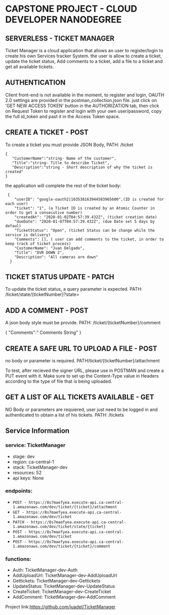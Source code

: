 

# CAPSTONE PROJECT - CLOUD DEVELOPER NANODEGREE
## SERVERLESS - TICKET MANAGER

Ticket Manager is a cloud application that allows an user to register/login to create his own Services tracker System. the user is allow to create a ticket, update the ticket status, Add comments to a ticket, add a file to a ticket and get all available tickets.

        
## AUTHENTICATION

Client front-end is not available in the moment, to register and login, OAUTH 2.0 settings are provided in the postman_collection.json file. just click on 'GET NEW ACCESS TOKEN' button in the AUTHORIZATION tab, then click on Request Token to register and login with your own user/password, copy the full  id_token and past it in the Access Token space. 

## CREATE A TICKET - POST

To create a ticket you must provide JSON Body, PATH: /ticket

    {
       "CustomerName":"string- Name of the customer",
       "Title":"string- Title to describe Ticket",	
       "Description":"string - Short description of why the ticket is created"
    } 

the application will complete the rest of the ticket body:
 
     {
        "userID": "google-oauth2|103538163944583965600",(ID is created for each user)
        "ticket": "1", (a Ticket ID is created by an Atomic Counter in order to get a consecutive number)
        "createdAt": "2020-01-02T04:57:39.432Z", (ticket creation date)
        "dueDate": "2020-01-07T04:57:39.432Z", (due Date set 5 days by defaul)
        "TicketStatus": "Open",	(ticket Status can be change while the service is delivery)
        "Comments": [],	( user can add comments to the ticket, in order to keep track of ticket process)
        "CustomerName": "Juan Delgado",
        "Title": "DVR DOWN 2",
        "Description": "All cameras are down"
      }

## TICKET STATUS UPDATE - PATCH

To update the ticket status, a query parameter is expected. PATH: /ticket/state/{ticketNumber}?state=

## ADD A COMMENT - POST

A json body style must  be provide. PATH: /ticket/{ticketNumber}/comment

  {
   "Comments":" Comments String"
  }

## CREATE A SAFE URL TO UPLOAD A FILE - POST

no body or parameter is required. PATH/ticket/{ticketNumber}/attachment

To test, after recieved the signer URL, please use in POSTMAN and create a PUT event with it. Make sure to set up the Content-Type value in Headers according to the type of file that is being uploaded. 

## GET A LIST OF ALL TICKETS AVAILABLE - GET

NO Body or parameters are requiered, user just need to be logged in and authenticated to obtain a list of his tickets. PATH: /tickets
 
## Service Information

### service: TicketManager

 - stage: dev
 - region: ca-central-1
 - stack: TicketManager-dev
 - resources: 52
 - api keys: None
 
 ### endpoints:
  - `POST - https://8s7maefyea.execute-api.ca-central-1.amazonaws.com/dev/ticket/{ticket}/attachment`
  - `GET - https://8s7maefyea.execute-api.ca-central-1.amazonaws.com/dev/ticket`
  - `PATCH - https://8s7maefyea.execute-api.ca-central-1.amazonaws.com/dev/ticket/state/{ticket}`
  - `POST - https://8s7maefyea.execute-api.ca-central-1.amazonaws.com/dev/ticket`
  - `POST - https://8s7maefyea.execute-api.ca-central-1.amazonaws.com/dev/ticket/{ticket}/comment`

### functions:
  - Auth: TicketManager-dev-Auth
  - AddUploadUrl: TicketManager-dev-AddUploadUrl
  - Gettickets: TicketManager-dev-Gettickets
  - UpdateStatus: TicketManager-dev-UpdateStatus
  - CreateTicket: TicketManager-dev-CreateTicket
  - AddComment: TicketManager-dev-AddComment


Project link:https://github.com/juadel/TicketManager












